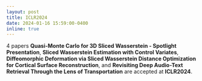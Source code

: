 ```yaml
---
layout: post
title: ICLR2024
date: 2024-01-16 15:59:00-0400
inline: true
---
```


4 papers **Quasi-Monte Carlo for 3D Sliced Wasserstein - Spotlight Presentation**, **Sliced Wasserstein Estimation with Control Variates**, **Diffeomorphic Deformation via Sliced Wasserstein Distance Optimization for Cortical Surface Reconstruction**, and **Revisiting Deep Audio-Text Retrieval Through the Lens of Transportation** are accepted at **ICLR2024**.  
